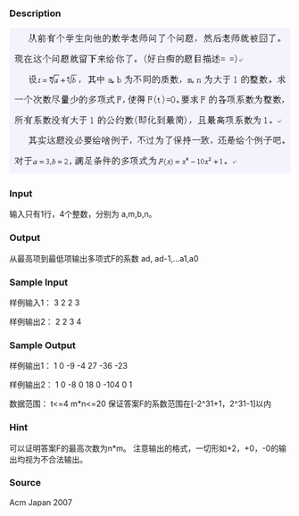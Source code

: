 
### Description
![](/images/1988.jpg)

### Input
输入只有1行，4个整数，分别为 a,m,b,n。


### Output
从最高项到最低项输出多项式F的系数
ad, ad-1,…a1,a0

### Sample Input
样例输入1：
3 2 2 3


样例输出2：
2 2 3 4


### Sample Output
样例输出1：
1 0 -9 -4 27 -36 -23

样例输出2：
1 0 -8 0 18 0 -104 0 1

数据范围：
	t<=4
	m*n<=20
	保证答案F的系数范围在[-2^31+1，2^31-1]以内

### Hint
可以证明答案F的最高次数为n*m。
注意输出的格式，一切形如+2，+0，-0的输出均视为不合法输出。


### Source
Acm Japan 2007